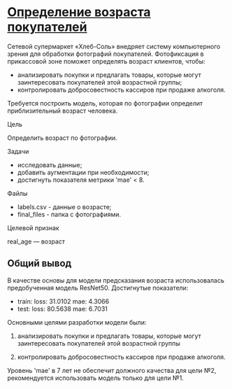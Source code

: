 # [Определение возраста покупателей](https://github.com/WhiteNivis/praktikum/tree/main/15-Обработка%20фотографий%20покупателя)

Сетевой супермаркет «Хлеб-Соль» внедряет систему компьютерного зрения для обработки фотографий покупателей. Фотофиксация в прикассовой зоне поможет определять возраст клиентов, чтобы:

 - анализировать покупки и предлагать товары, которые могут заинтересовать покупателей этой возрастной группы;
 - контролировать добросовестность кассиров при продаже алкоголя.
 
Требуется построить модель, которая по фотографии определит приблизительный возраст человека.

Цель

Определить возраст по фотографии.

Задачи

 - исследовать данные;
 - добавить аугментации при необходимости;
 - достигнуть показателя метрики 'mae' < 8.
 
Файлы

 - labels.csv - данные о возрасте;
 - final_files - папка с фотографиями.
 
Целевой признак

real_age — возраст

## Общий вывод

В качестве основы для модели предсказания возраста использовалась предобученная модель ResNet50. Достигнутые показатели:

 - train: loss: 31.0102 mae: 4.3066
 - test: loss: 80.5638 mae: 6.7031
 
Основными целями разработки модели были:

1) анализировать покупки и предлагать товары, которые могут заинтересовать покупателей этой возрастной группы

2) контролировать добросовестность кассиров при продаже алкоголя.

Уровень 'mae' в 7 лет не обеспечит должного качества для цели №2, рекомендуется использовать модель только для цели №1.

